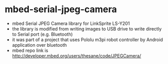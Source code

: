 mbed-serial-jpeg-camera
=======================

- mbed Serial JPEG Camera library for LinkSprite LS-Y201
- the library is modified from writing images to USB drive to write directly to Serial port (e.g. Bluetooth)
- it was part of a project that uses Pololu m3pi robot controller by Android application over bluetooth
- mbed repo link is http://developer.mbed.org/users/thesane/code/JPEGCamera/
